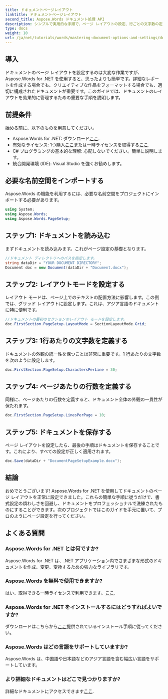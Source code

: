 ```yaml
---
title: ドキュメントページレイアウト
linktitle: ドキュメントページレイアウト
second_title: Aspose.Words ドキュメント処理 API
description: シンプルで実用的な手順で、ページ レイアウトの設定、行ごとの文字数の定義、ドキュメントの外観の最適化の方法を学びます。あらゆるレベルの開発者に最適です。
type: docs
weight: 10
url: /ja/net/tutorials/words/mastering-document-options-and-settings/document-page-layout/
---
```

## 導入

ドキュメントのページ レイアウトを設定するのは大変な作業ですが、Aspose.Words for .NET を使用すると、思ったよりも簡単です。詳細なレポートを作成する場合でも、クリエイティブな作品をフォーマットする場合でも、適切に構成されたドキュメントが重要です。このガイドでは、ドキュメントのレイアウトを効果的に管理するための重要な手順を説明します。

## 前提条件

始める前に、以下のものを用意してください。

-  Aspose.Words for .NET: ダウンロード[ここ](https://releases.aspose.com/words/net/).
- 有効なライセンス: 1つ購入[ここ](https://purchase.aspose.com/buy)または一時ライセンスを取得する[ここ](https://purchase.aspose.com/temporary-license/).
- C# プログラミングの基本的な理解: 心配しないでください。簡単に説明します。
- 統合開発環境 (IDE): Visual Studio を強くお勧めします。

## 必要な名前空間をインポートする

Aspose.Words の機能を利用するには、必要な名前空間をプロジェクトにインポートする必要があります。

```csharp
using System;
using Aspose.Words;
using Aspose.Words.PageSetup;
```

## ステップ1: ドキュメントを読み込む

まずドキュメントを読み込みます。これがページ設定の基礎となります。

```csharp
//ドキュメント ディレクトリへのパスを指定します。
string dataDir = "YOUR DOCUMENT DIRECTORY";
Document doc = new Document(dataDir + "Document.docx");
```

## ステップ2: レイアウトモードを設定する

レイアウト モードは、ページ上でのテキストの配置方法に影響します。この例では、グリッド レイアウトに設定します。これは、アジア言語のドキュメントに特に便利です。

```csharp
//ドキュメントの最初のセクションのレイアウト モードを設定します。
doc.FirstSection.PageSetup.LayoutMode = SectionLayoutMode.Grid;
```

## ステップ3: 1行あたりの文字数を定義する

ドキュメントの外観の統一性を保つことは非常に重要です。1 行あたりの文字数を次のように設定します。

```csharp
doc.FirstSection.PageSetup.CharactersPerLine = 30;
```

## ステップ4: ページあたりの行数を定義する

同様に、ページあたりの行数を定義すると、ドキュメント全体の外観の一貫性が保たれます。

```csharp
doc.FirstSection.PageSetup.LinesPerPage = 10;
```

## ステップ5: ドキュメントを保存する

ページ レイアウトを設定したら、最後の手順はドキュメントを保存することです。これにより、すべての設定が正しく適用されます。

```csharp
doc.Save(dataDir + "DocumentPageSetupExample.docx");
```

## 結論

おめでとうございます! Aspose.Words for .NET を使用してドキュメントのページ レイアウトを正常に設定できました。これらの簡単な手順に従うだけで、書式設定の煩わしさを回避し、ドキュメントをプロフェッショナルで洗練されたものにすることができます。次のプロジェクトではこのガイドを手元に置いて、プロのようにページ設定を行ってください。

## よくある質問

### Aspose.Words for .NET とは何ですか?
Aspose.Words for .NET は、.NET アプリケーション内でさまざまな形式のドキュメントを作成、変更、変換するための強力なライブラリです。

### Aspose.Words を無料で使用できますか?
はい、取得できる一時ライセンスで利用できます。[ここ](https://purchase.aspose.com/temporary-license/).

### Aspose.Words for .NET をインストールするにはどうすればよいですか?
ダウンロードはこちらから[ここ](https://releases.aspose.com/words/net/)提供されているインストール手順に従ってください。

### Aspose.Words はどの言語をサポートしていますか?
Aspose.Words は、中国語や日本語などのアジア言語を含む幅広い言語をサポートしています。

### より詳細なドキュメントはどこで見つかりますか?
詳細なドキュメントにアクセスできます[ここ](https://reference.aspose.com/words/net/).